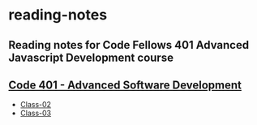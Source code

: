 # reading-notes
Reading notes for Code Fellows 401 Advanced Javascript Development course
--------------------------------------------------------------------------
## [Code 401 - Advanced Software Development](401d43)
  - [Class-02](./401d43/class-02/README.md)
  - [Class-03](./401d43/class-03/README.md)